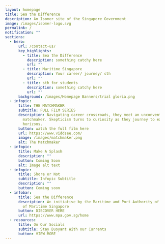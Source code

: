 ```yaml
---
layout: homepage
title: Sea the Difference
description: An Isomer site of the Singapore Government
image: /images/isomer-logo.svg
permalink: /
notification: ""
sections:
  - hero:
      url: /contact-us/
      key_highlights:
        - title: Sea the Difference
          description: something catchy here
          url: ""
        - title: Maritime Singapore
          description: Your career/ journey/ sth
          url: ""
        - title: sth for students
          description: something catchy here
          url: ""
      background: /images/Homepage Banners/trial gloria.png
  - infopic:
      title: THE MATCHMAKER
      subtitle: FULL FILM SERIES
      description: Navigating career crossroads, they meet an unconventional
        matchmaker. Skepticism turns to curiosity as they journey to explore new
        horizons.
      button: watch the full film here
      url: https://www.viddsee.com/
      image: /images/matchmaker.png
      alt: The Matchmaker
  - infopic:
      title: Make A Splash
      description: ""
      button: Coming Soon
      alt: Image alt text
  - infopic:
      title: Shore or Not
      subtitle: Infopic Subtitle
      description: ""
      button: Coming soon
  - infobar:
      title: Sea the Difference
      description: An initiative by the Maritime and Port Authority of Singapore, part
        of Maritime Singapore
      button: DISCOVER HERE
      url: https://www.mpa.gov.sg/home
  - resources:
      title: On Our Socials
      subtitle: Stay Buoyant With our Currents
      button: VIEW MORE
---
```

